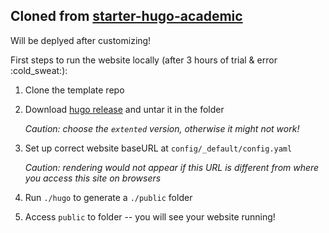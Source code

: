 ## Cloned from [starter-hugo-academic](https://github.com/wowchemy/starter-hugo-academic)

Will be deplyed after customizing!


First steps to run the website locally (after 3 hours of trial & error :cold\_sweat:):
1. Clone the template repo
2. Download [hugo release](https://github.com/gohugoio/hugo/releases) and untar it in the folder
    
    *Caution: choose the `extented` version, otherwise it might not work!*
    
3. Set up correct website baseURL at `config/_default/config.yaml`

    *Caution: rendering would not appear if this URL is different from where you access this site on browsers*

4. Run `./hugo` to generate a `./public` folder
5. Access `public` to folder -- you will see your website running!
